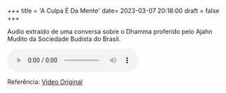 +++
title = 'A Culpa É Da Mente'
date= 2023-03-07 20:18:00
draft = false
+++

Audio extraído de uma conversa sobre o Dhamma proferido pelo Ajahn Mudito da Sociedade Budista do Brasil.

<audio src="/assets/uploads/mp3/a_culpa_e_a_mente_2023.mp3" controls>
 <a href="/assets/uploads/mp3/a_culpa_e_a_mente_2023.mp3">Download</a>
</audio>

Referência: <a href="https://www.youtube.com/watch?v=B_jUEAaayls" target="_blank">Video Original</a>
